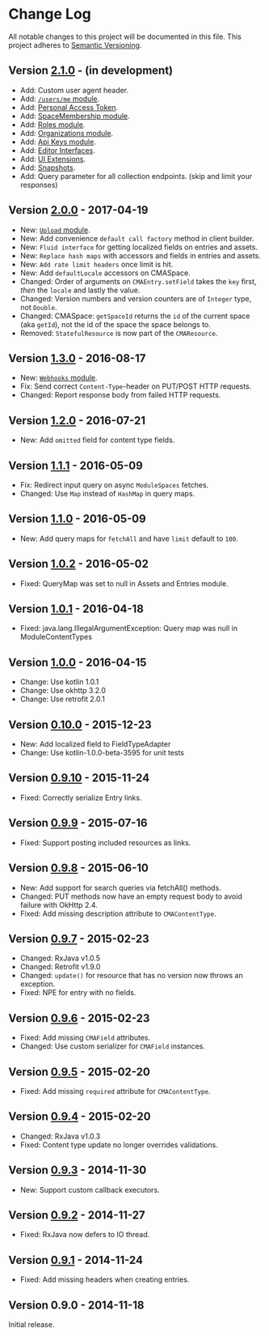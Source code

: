 # Change Log
All notable changes to this project will be documented in this file.
This project adheres to [Semantic Versioning](http://semver.org/).

## Version [2.1.0][unreleased] - (in development)
- Add: Custom user agent header.
- Add: [`/users/me` module](https://www.contentful.com/developers/docs/references/content-management-api/#/reference/users).
- Add: [Personal Access Token](https://www.contentful.com/developers/docs/references/content-management-api/#/reference/personal-access-tokens).
- Add: [SpaceMembership module](https://www.contentful.com/developers/docs/references/content-management-api/#/reference/space-memberships).
- Add: [Roles module](https://www.contentful.com/developers/docs/references/content-management-api/#/reference/roles).
- Add: [Organizations module](https://www.contentful.com/developers/docs/references/content-management-api/#/reference/organizations).
- Add: [Api Keys module](https://www.contentful.com/developers/docs/references/content-management-api/#/reference/api-keys).
- Add: [Editor Interfaces](https://www.contentful.com/developers/docs/references/content-management-api/#/reference/editor-interface).
- Add: [UI Extensions](https://www.contentful.com/developers/docs/references/content-management-api/#/reference/ui-extensions).
- Add: [Snapshots](https://www.contentful.com/developers/docs/references/content-management-api/#/reference/snapshots/entry-snapshots-collection).
- Add: Query parameter for all collection endpoints. (skip and limit your responses)

## Version [2.0.0] - 2017-04-19
- New: [`Upload` module](https://www.contentful.com/developers/docs/references/content-management-api/#/reference/uploads).
- New: Add convenience `default call factory` method in client builder.
- New: `Fluid interface` for getting localized fields on entries and assets.
- New: `Replace hash maps` with accessors and fields in entries and assets.
- New: `Add rate limit headers` once limit is hit.
- New: Add `defaultLocale` accessors on CMASpace.
- Changed: Order of arguments on `CMAEntry.setField` takes the `key` first, _then_ the `locale` and lastly the value.
- Changed: Version numbers and version counters are of `Integer` type, not `Double`.
- Changed: CMASpace: `getSpaceId` returns the `id` of the current space (aka `getId`), not the id of the space the space belongs to.
- Removed: `StatefulResource` is now part of the `CMAResource`.

## Version [1.3.0] - 2016-08-17
- New: [`Webhooks` module](https://www.contentful.com/developers/docs/references/content-management-api/#/reference/webhooks).
- Fix: Send correct `Content-Type`-header on PUT/POST HTTP requests.
- Changed: Report response body from failed HTTP requests.

## Version [1.2.0] - 2016-07-21
- New: Add `omitted` field for content type fields.

## Version [1.1.1] - 2016-05-09
- Fix: Redirect input query on async `ModuleSpaces` fetches.
- Changed: Use `Map` instead of `HashMap` in query maps.

## Version [1.1.0] - 2016-05-09
- New: Add query maps for `fetchAll` and have `limit` default to `100`.

## Version [1.0.2] - 2016-05-02
- Fixed: QueryMap was set to null in Assets and Entries module.

## Version [1.0.1] - 2016-04-18
- Fixed: java.lang.IllegalArgumentException: Query map was null in ModuleContentTypes

## Version [1.0.0] - 2016-04-15
- Change: Use kotlin 1.0.1
- Change: Use okhttp 3.2.0
- Change: Use retrofit 2.0.1

## Version [0.10.0] - 2015-12-23
- New: Add localized field to FieldTypeAdapter
- Change: Use kotlin-1.0.0-beta-3595 for unit tests

## Version [0.9.10] - 2015-11-24
- Fixed: Correctly serialize Entry links.

## Version [0.9.9] - 2015-07-16
- Fixed: Support posting included resources as links.

## Version [0.9.8] - 2015-06-10
- New: Add support for search queries via fetchAll() methods.
- Changed: PUT methods now have an empty request body to avoid failure with OkHttp 2.4.
- Fixed: Add missing description attribute to `CMAContentType`.

## Version [0.9.7] - 2015-02-23
- Changed: RxJava v1.0.5
- Changed: Retrofit v1.9.0
- Changed: `update()` for resource that has no version now throws an exception.
- Fixed: NPE for entry with no fields.

## Version [0.9.6] - 2015-02-23
- Fixed: Add missing `CMAField` attributes.
- Changed: Use custom serializer for `CMAField` instances.

## Version [0.9.5] - 2015-02-20
- Fixed: Add missing `required` attribute for `CMAContentType`.

## Version [0.9.4] - 2015-02-20
- Changed: RxJava v1.0.3
- Fixed: Content type update no longer overrides validations.

## Version [0.9.3] - 2014-11-30
- New: Support custom callback executors.

## Version [0.9.2] - 2014-11-27
- Fixed: RxJava now defers to IO thread.

## Version [0.9.1] - 2014-11-24
- Fixed: Add missing headers when creating entries.

## Version 0.9.0 - 2014-11-18
Initial release.

[unreleased]: https://github.com/contentful/contentful-management.java/compare/cma-sdk-2.0.0...HEAD
[2.0.0]: https://github.com/contentful/contentful-management.java/compare/cma-sdk-1.3.0...cma-sdk-2.0.0
[1.3.0]: https://github.com/contentful/contentful-management.java/compare/cma-sdk-1.2.0...cma-sdk-1.3.0
[1.2.0]: https://github.com/contentful/contentful-management.java/compare/cma-sdk-1.1.1...cma-sdk-1.2.0
[1.1.1]: https://github.com/contentful/contentful-management.java/compare/cma-sdk-1.1.0...cma-sdk-1.1.1
[1.1.0]: https://github.com/contentful/contentful-management.java/compare/cma-sdk-1.0.2...cma-sdk-1.1.0
[1.0.2]: https://github.com/contentful/contentful-management.java/compare/cma-sdk-1.0.1...cma-sdk-1.0.2
[1.0.1]: https://github.com/contentful/contentful-management.java/compare/cma-sdk-1.0.0...cma-sdk-1.0.1
[1.0.0]: https://github.com/contentful/contentful-management.java/compare/cma-sdk-0.10.0...cma-sdk-1.0.0
[0.10.0]: https://github.com/contentful/contentful-management.java/compare/cma-sdk-0.9.10...cma-sdk-0.10.0
[0.9.10]: https://github.com/contentful/contentful-management.java/compare/cma-sdk-0.9.9...cma-sdk-0.9.10
[0.9.9]: https://github.com/contentful/contentful-management.java/compare/cma-sdk-0.9.8...cma-sdk-0.9.9
[0.9.8]: https://github.com/contentful/contentful-management.java/compare/0.9.8...cma-sdk-0.9.8
[0.9.7]: https://github.com/contentful/contentful-management.java/compare/0.9.6...0.9.7
[0.9.6]: https://github.com/contentful/contentful-management.java/compare/0.9.5...0.9.6
[0.9.5]: https://github.com/contentful/contentful-management.java/compare/0.9.4...0.9.5
[0.9.4]: https://github.com/contentful/contentful-management.java/compare/0.9.3...0.9.4
[0.9.3]: https://github.com/contentful/contentful-management.java/compare/0.9.2...0.9.3
[0.9.2]: https://github.com/contentful/contentful-management.java/compare/0.9.1...0.9.2
[0.9.1]: https://github.com/contentful/contentful-management.java/compare/v0.9.0...0.9.1
